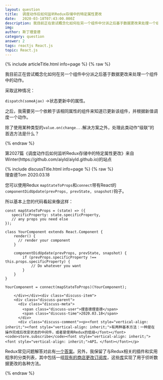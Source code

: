 ```yaml
---
layout: question
title:  调度动作后如何监听Redux存储中的特定属性更改
date:   2020-03-18T07:43:00.000Z
description: 我目前正在尝试概念化如何在另一个组件中分派之后基于数据更改来处理一个组件中的动作。采取这种情况：dispatch(someAjax) ->状态更新...
img: 
author: 斯丁理查德
category: question
answer: 2
tags: reactjs React.js
topic: React.js
---
```

<div class="article-root">
  <div class="article">
    {% include articleTitle.html info=page %}
    {% raw %}
    <div class="article-content"><p><font style="vertical-align: inherit;"><font style="vertical-align: inherit;">我目前正在尝试概念化如何在另一个组件中分派之后基于数据更改来处理一个组件中的动作。</font></font></p>

<p><font style="vertical-align: inherit;"><font style="vertical-align: inherit;">采取这种情况：</font></font></p>

<p><code>dispatch(someAjax)</code><font style="vertical-align: inherit;"><font style="vertical-align: inherit;"> -&gt;状态更新中的属性。</font></font></p>

<p><font style="vertical-align: inherit;"><font style="vertical-align: inherit;">之后，我需要另一个依赖于该相同属性的组件来知道已更新该组件，并根据新值调度一个动作。</font></font></p>

<p><font style="vertical-align: inherit;"><font style="vertical-align: inherit;">除了使用某种类型的</font></font><code>value.on(change...</code><font style="vertical-align: inherit;"><font style="vertical-align: inherit;">解决方案之外，处理此类动作“级联”的首选方法是什么？</font></font></p></div>
    {% endraw %}
  </div>
  <p class="winter_mark">第2027篇《调度动作后如何监听Redux存储中的特定属性更改》来自Winter(https://github.com/aiyld/aiyld.github.io)的站点</p>
  <div class="discuss-wrapper">
    {% include discussTitle.html info=page %}
    {% raw %}
    <div class="discuss-item">
        <div class="discuss-parent">
          <div class="discuss-meta">
            <span class="discuss-user">理查德Tom</span>
            <span class="discuss-time">2020.03.18</span>
          </div>
          <div class="discuss-comment"><p><font style="vertical-align: inherit;"><font style="vertical-align: inherit;">您可以使用Redux </font></font><code>mapStateToProps</code><font style="vertical-align: inherit;"><font style="vertical-align: inherit;">和</font></font><code>connect</code><font style="vertical-align: inherit;"><font style="vertical-align: inherit;">带有React的</font></font><code>componentDidUpdate(prevProps, prevState, snapshot)</code><font style="vertical-align: inherit;"><font style="vertical-align: inherit;">钩子。</font></font></p>

<p><font style="vertical-align: inherit;"><font style="vertical-align: inherit;">所以基本上您的代码看起来像这样：</font></font></p>

<pre><code>const mapStateToProps = (state) =&gt; ({ <font></font>
   specificProperty: state.specificProperty,<font></font>
   // any props you need else<font></font>
});<font></font>
<font></font>
class YourComponent extends React.Component {<font></font>
    render() {<font></font>
      // render your component  <font></font>
    }<font></font>
<font></font>
    componentDidUpdate(prevProps, prevState, snapshot) {<font></font>
        if (prevProps.specificProperty !== this.props.specificProperty) {<font></font>
            // Do whatever you want<font></font>
        }<font></font>
    }<font></font>
}<font></font>
<font></font>
YourComponent = connect(mapStateToProps)(YourComponent);<font></font>
</code></pre></div>
        </div></div><div class="discuss-item">
        <div class="discuss-parent">
          <div class="discuss-meta">
            <span class="discuss-user">理查德理查德</span>
            <span class="discuss-time">2020.03.18</span>
          </div>
          <div class="discuss-comment"><p><font style="vertical-align: inherit;"><font style="vertical-align: inherit;">有两种基本方法：一种是在操作完成后改变状态的中间件，或者是使用Redux的低级</font></font><code>store.subscribe</code><font style="vertical-align: inherit;"><font style="vertical-align: inherit;">API。</font></font></p>

<p><font style="vertical-align: inherit;"><font style="vertical-align: inherit;">Redux常见问题解答对此有</font></font><a href="https://redux.js.org/faq/store-setup#how-do-i-subscribe-to-only-a-portion-of-the-state-can-i-get-the-dispatched-action-as-part-of-the-subscription" rel="noreferrer"><font style="vertical-align: inherit;"><font style="vertical-align: inherit;">一个答案</font></font></a><font style="vertical-align: inherit;"><font style="vertical-align: inherit;">。</font><font style="vertical-align: inherit;">另外，我保留了与Redux相关的插件和实用程序的分类列表，其中包括一组</font></font><a href="https://github.com/markerikson/redux-ecosystem-links/blob/master/store.md#store-change-subscriptions" rel="noreferrer"><font style="vertical-align: inherit;"><font style="vertical-align: inherit;">现有的商店更改订阅库</font></font></a><font style="vertical-align: inherit;"><font style="vertical-align: inherit;">，这些</font><a href="https://github.com/markerikson/redux-ecosystem-links/blob/master/store.md#store-change-subscriptions" rel="noreferrer"><font style="vertical-align: inherit;">库</font></a><font style="vertical-align: inherit;">实现了用于侦听数据更改的各种方法。</font></font></p></div>
        </div></div>
    {% endraw %}
  </div>
<div>
